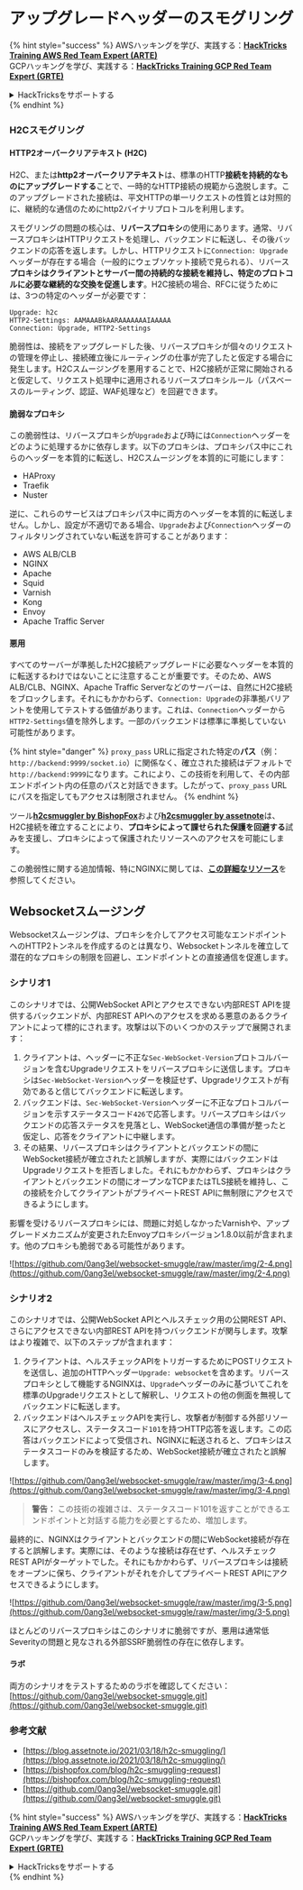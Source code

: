# アップグレードヘッダーのスモグリング

{% hint style="success" %}
AWSハッキングを学び、実践する：<img src="/.gitbook/assets/arte.png" alt="" data-size="line">[**HackTricks Training AWS Red Team Expert (ARTE)**](https://training.hacktricks.xyz/courses/arte)<img src="/.gitbook/assets/arte.png" alt="" data-size="line">\
GCPハッキングを学び、実践する：<img src="/.gitbook/assets/grte.png" alt="" data-size="line">[**HackTricks Training GCP Red Team Expert (GRTE)**<img src="/.gitbook/assets/grte.png" alt="" data-size="line">](https://training.hacktricks.xyz/courses/grte)

<details>

<summary>HackTricksをサポートする</summary>

* [**サブスクリプションプラン**](https://github.com/sponsors/carlospolop)を確認してください！
* **💬 [**Discordグループ**](https://discord.gg/hRep4RUj7f)または[**Telegramグループ**](https://t.me/peass)に参加するか、**Twitter** 🐦 [**@hacktricks\_live**](https://twitter.com/hacktricks\_live)**をフォローしてください。**
* **ハッキングのトリックを共有するには、[**HackTricks**](https://github.com/carlospolop/hacktricks)および[**HackTricks Cloud**](https://github.com/carlospolop/hacktricks-cloud)のGitHubリポジトリにPRを提出してください。**

</details>
{% endhint %}

### H2Cスモグリング <a href="#http2-over-cleartext-h2c" id="http2-over-cleartext-h2c"></a>

#### HTTP2オーバークリアテキスト (H2C) <a href="#http2-over-cleartext-h2c" id="http2-over-cleartext-h2c"></a>

H2C、または**http2オーバークリアテキスト**は、標準のHTTP**接続を持続的なものにアップグレードする**ことで、一時的なHTTP接続の規範から逸脱します。このアップグレードされた接続は、平文HTTPの単一リクエストの性質とは対照的に、継続的な通信のためにhttp2バイナリプロトコルを利用します。

スモグリングの問題の核心は、**リバースプロキシ**の使用にあります。通常、リバースプロキシはHTTPリクエストを処理し、バックエンドに転送し、その後バックエンドの応答を返します。しかし、HTTPリクエストに`Connection: Upgrade`ヘッダーが存在する場合（一般的にウェブソケット接続で見られる）、リバース**プロキシはクライアントとサーバー間の持続的な接続を維持し、特定のプロトコルに必要な継続的な交換を促進します**。H2C接続の場合、RFCに従うためには、3つの特定のヘッダーが必要です：
```
Upgrade: h2c
HTTP2-Settings: AAMAAABkAARAAAAAAAIAAAAA
Connection: Upgrade, HTTP2-Settings
```
脆弱性は、接続をアップグレードした後、リバースプロキシが個々のリクエストの管理を停止し、接続確立後にルーティングの仕事が完了したと仮定する場合に発生します。H2Cスムージングを悪用することで、H2C接続が正常に開始されると仮定して、リクエスト処理中に適用されるリバースプロキシルール（パスベースのルーティング、認証、WAF処理など）を回避できます。

#### 脆弱なプロキシ <a href="#exploitation" id="exploitation"></a>

この脆弱性は、リバースプロキシが`Upgrade`および時には`Connection`ヘッダーをどのように処理するかに依存します。以下のプロキシは、プロキシパス中にこれらのヘッダーを本質的に転送し、H2Cスムージングを本質的に可能にします：

* HAProxy
* Traefik
* Nuster

逆に、これらのサービスはプロキシパス中に両方のヘッダーを本質的に転送しません。しかし、設定が不適切である場合、`Upgrade`および`Connection`ヘッダーのフィルタリングされていない転送を許可することがあります：

* AWS ALB/CLB
* NGINX
* Apache
* Squid
* Varnish
* Kong
* Envoy
* Apache Traffic Server

#### 悪用 <a href="#exploitation" id="exploitation"></a>

すべてのサーバーが準拠したH2C接続アップグレードに必要なヘッダーを本質的に転送するわけではないことに注意することが重要です。そのため、AWS ALB/CLB、NGINX、Apache Traffic Serverなどのサーバーは、自然にH2C接続をブロックします。それにもかかわらず、`Connection: Upgrade`の非準拠バリアントを使用してテストする価値があります。これは、`Connection`ヘッダーから`HTTP2-Settings`値を除外します。一部のバックエンドは標準に準拠していない可能性があります。

{% hint style="danger" %}
`proxy_pass` URLに指定された特定の**パス**（例：`http://backend:9999/socket.io`）に関係なく、確立された接続はデフォルトで`http://backend:9999`になります。これにより、この技術を利用して、その内部エンドポイント内の任意のパスと対話できます。したがって、`proxy_pass` URLにパスを指定してもアクセスは制限されません。
{% endhint %}

ツール[**h2csmuggler by BishopFox**](https://github.com/BishopFox/h2csmuggler)および[**h2csmuggler by assetnote**](https://github.com/assetnote/h2csmuggler)は、H2C接続を確立することにより、**プロキシによって課せられた保護を回避する**試みを支援し、プロキシによって保護されたリソースへのアクセスを可能にします。

この脆弱性に関する追加情報、特にNGINXに関しては、[**この詳細なリソース**](../network-services-pentesting/pentesting-web/nginx.md#proxy\_set\_header-upgrade-and-connection)を参照してください。

## Websocketスムージング

Websocketスムージングは、プロキシを介してアクセス可能なエンドポイントへのHTTP2トンネルを作成するのとは異なり、Websocketトンネルを確立して潜在的なプロキシの制限を回避し、エンドポイントとの直接通信を促進します。

### シナリオ1

このシナリオでは、公開WebSocket APIとアクセスできない内部REST APIを提供するバックエンドが、内部REST APIへのアクセスを求める悪意のあるクライアントによって標的にされます。攻撃は以下のいくつかのステップで展開されます：

1. クライアントは、ヘッダーに不正な`Sec-WebSocket-Version`プロトコルバージョンを含むUpgradeリクエストをリバースプロキシに送信します。プロキシは`Sec-WebSocket-Version`ヘッダーを検証せず、Upgradeリクエストが有効であると信じてバックエンドに転送します。
2. バックエンドは、`Sec-WebSocket-Version`ヘッダーに不正なプロトコルバージョンを示すステータスコード`426`で応答します。リバースプロキシはバックエンドの応答ステータスを見落とし、WebSocket通信の準備が整ったと仮定し、応答をクライアントに中継します。
3. その結果、リバースプロキシはクライアントとバックエンドの間にWebSocket接続が確立されたと誤解しますが、実際にはバックエンドはUpgradeリクエストを拒否しました。それにもかかわらず、プロキシはクライアントとバックエンドの間にオープンなTCPまたはTLS接続を維持し、この接続を介してクライアントがプライベートREST APIに無制限にアクセスできるようにします。

影響を受けるリバースプロキシには、問題に対処しなかったVarnishや、アップグレードメカニズムが変更されたEnvoyプロキシバージョン1.8.0以前が含まれます。他のプロキシも脆弱である可能性があります。

![https://github.com/0ang3el/websocket-smuggle/raw/master/img/2-4.png](https://github.com/0ang3el/websocket-smuggle/raw/master/img/2-4.png)

### シナリオ2

このシナリオでは、公開WebSocket APIとヘルスチェック用の公開REST API、さらにアクセスできない内部REST APIを持つバックエンドが関与します。攻撃はより複雑で、以下のステップが含まれます：

1. クライアントは、ヘルスチェックAPIをトリガーするためにPOSTリクエストを送信し、追加のHTTPヘッダー`Upgrade: websocket`を含めます。リバースプロキシとして機能するNGINXは、`Upgrade`ヘッダーのみに基づいてこれを標準のUpgradeリクエストとして解釈し、リクエストの他の側面を無視してバックエンドに転送します。
2. バックエンドはヘルスチェックAPIを実行し、攻撃者が制御する外部リソースにアクセスし、ステータスコード`101`を持つHTTP応答を返します。この応答はバックエンドによって受信され、NGINXに転送されると、プロキシはステータスコードのみを検証するため、WebSocket接続が確立されたと誤解します。

![https://github.com/0ang3el/websocket-smuggle/raw/master/img/3-4.png](https://github.com/0ang3el/websocket-smuggle/raw/master/img/3-4.png)

> **警告：** この技術の複雑さは、ステータスコード101を返すことができるエンドポイントと対話する能力を必要とするため、増加します。

最終的に、NGINXはクライアントとバックエンドの間にWebSocket接続が存在すると誤解します。実際には、そのような接続は存在せず、ヘルスチェックREST APIがターゲットでした。それにもかかわらず、リバースプロキシは接続をオープンに保ち、クライアントがそれを介してプライベートREST APIにアクセスできるようにします。

![https://github.com/0ang3el/websocket-smuggle/raw/master/img/3-5.png](https://github.com/0ang3el/websocket-smuggle/raw/master/img/3-5.png)

ほとんどのリバースプロキシはこのシナリオに脆弱ですが、悪用は通常低Severityの問題と見なされる外部SSRF脆弱性の存在に依存します。

#### ラボ

両方のシナリオをテストするためのラボを確認してください：[https://github.com/0ang3el/websocket-smuggle.git](https://github.com/0ang3el/websocket-smuggle.git)

### 参考文献

* [https://blog.assetnote.io/2021/03/18/h2c-smuggling/](https://blog.assetnote.io/2021/03/18/h2c-smuggling/)
* [https://bishopfox.com/blog/h2c-smuggling-request](https://bishopfox.com/blog/h2c-smuggling-request)
* [https://github.com/0ang3el/websocket-smuggle.git](https://github.com/0ang3el/websocket-smuggle.git)


{% hint style="success" %}
AWSハッキングを学び、実践する：<img src="/.gitbook/assets/arte.png" alt="" data-size="line">[**HackTricks Training AWS Red Team Expert (ARTE)**](https://training.hacktricks.xyz/courses/arte)<img src="/.gitbook/assets/arte.png" alt="" data-size="line">\
GCPハッキングを学び、実践する：<img src="/.gitbook/assets/grte.png" alt="" data-size="line">[**HackTricks Training GCP Red Team Expert (GRTE)**<img src="/.gitbook/assets/grte.png" alt="" data-size="line">](https://training.hacktricks.xyz/courses/grte)

<details>

<summary>HackTricksをサポートする</summary>

* [**サブスクリプションプラン**](https://github.com/sponsors/carlospolop)を確認してください！
* **💬 [**Discordグループ**](https://discord.gg/hRep4RUj7f)または[**Telegramグループ**](https://t.me/peass)に参加するか、**Twitter** 🐦 [**@hacktricks\_live**](https://twitter.com/hacktricks\_live)**をフォローしてください。**
* **ハッキングのトリックを共有するには、[**HackTricks**](https://github.com/carlospolop/hacktricks)および[**HackTricks Cloud**](https://github.com/carlospolop/hacktricks-cloud)のGitHubリポジトリにPRを提出してください。**

</details>
{% endhint %}
